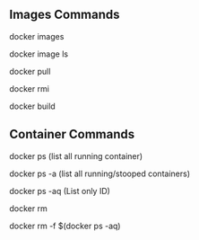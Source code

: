 ## Images Commands

docker images

docker image ls

docker pull <image-name>

docker rmi <image-id>

docker build 


## Container Commands

docker ps     (list all running container)

docker ps -a  (list all running/stooped containers)

docker ps -aq  (List only ID)

docker rm <cont-id>

docker rm -f $(docker ps -aq)

